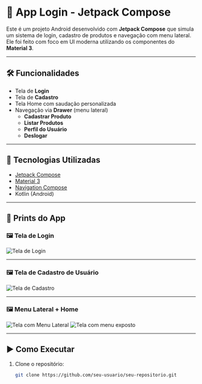 # 📱 App Login - Jetpack Compose

Este é um projeto Android desenvolvido com **Jetpack Compose** que simula um sistema de login, cadastro de produtos e navegação com menu lateral. Ele foi feito com foco em UI moderna utilizando os componentes do **Material 3**.

---

## 🛠️ Funcionalidades

- Tela de **Login**
- Tela de **Cadastro**
- Tela Home com saudação personalizada
- Navegação via **Drawer** (menu lateral)
  - **Cadastrar Produto**
  - **Listar Produtos**
  - **Perfil do Usuário**
  - **Deslogar**

---

## 🚀 Tecnologias Utilizadas

- [Jetpack Compose](https://developer.android.com/jetpack/compose)
- [Material 3](https://m3.material.io/)
- [Navigation Compose](https://developer.android.com/jetpack/compose/navigation)
- Kotlin (Android)

---

## 📸 Prints do App

### 🖼️ Tela de Login
![Tela de Login](prints/print1.png)

---

### 🖼️ Tela de Cadastro de Usuário
![Tela de Cadastro](prints/print2.png)

---

### 🖼️ Menu Lateral + Home
![Tela com Menu Lateral](prints/print3.png)
![Tela com menu exposto](prints/print4.png)

---

## ▶️ Como Executar

1. Clone o repositório:
   ```bash
   git clone https://github.com/seu-usuario/seu-repositorio.git
